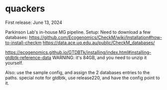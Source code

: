 # quackers
First release: June 13, 2024

Parkinson Lab's in-house MG pipeline.
Setup:
Need to download a few databases:
https://github.com/Ecogenomics/CheckM/wiki/Installation#how-to-install-checkm
https://data.ace.uq.edu.au/public/CheckM_databases/

https://ecogenomics.github.io/GTDBTk/installing/index.html#installing-gtdbtk-reference-data
WARNING: it's 84GB, and you need to unzip it yourself.

Also: 
use the sample config, and assign the 2 databases entries to the paths.
special note for gtdbtk, use release220, and have the config point to it. 
